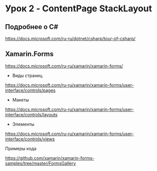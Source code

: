 # Урок 2 - ContentPage StackLayout

## Подробнее о C#

https://docs.microsoft.com/ru-ru/dotnet/csharp/tour-of-csharp/

## Xamarin.Forms

https://docs.microsoft.com/ru-ru/xamarin/xamarin-forms/

* Виды страниц

https://docs.microsoft.com/ru-ru/xamarin/xamarin-forms/user-interface/controls/pages

* Макеты

https://docs.microsoft.com/ru-ru/xamarin/xamarin-forms/user-interface/controls/layouts

* Элементы

https://docs.microsoft.com/ru-ru/xamarin/xamarin-forms/user-interface/controls/views

Примеры кода

https://github.com/xamarin/xamarin-forms-samples/tree/master/FormsGallery